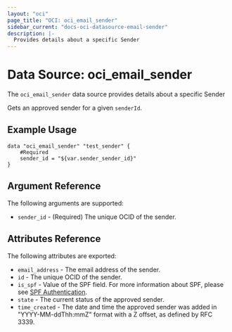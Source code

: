```yaml
---
layout: "oci"
page_title: "OCI: oci_email_sender"
sidebar_current: "docs-oci-datasource-email-sender"
description: |-
  Provides details about a specific Sender
---
```


# Data Source: oci_email_sender
The `oci_email_sender` data source provides details about a specific Sender

Gets an approved sender for a given `senderId`.

## Example Usage

```hcl
data "oci_email_sender" "test_sender" {
	#Required
	sender_id = "${var.sender_sender_id}"
}
```

## Argument Reference

The following arguments are supported:

* `sender_id` - (Required) The unique OCID of the sender.


## Attributes Reference

The following attributes are exported:

* `email_address` - The email address of the sender.
* `id` - The unique OCID of the sender.
* `is_spf` - Value of the SPF field. For more information about SPF, please see [SPF Authentication](https://docs.us-phoenix-1.oraclecloud.com/Content/Email/Concepts/emaildeliveryoverview.htm#spf). 
* `state` - The current status of the approved sender.
* `time_created` - The date and time the approved sender was added in "YYYY-MM-ddThh:mmZ" format with a Z offset, as defined by RFC 3339. 


